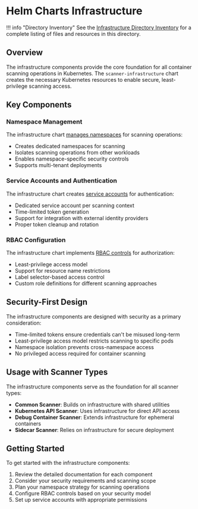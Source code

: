 # Helm Charts Infrastructure

!!! info "Directory Inventory"
    See the [Infrastructure Directory Inventory](inventory.md) for a complete listing of files and resources in this directory.

## Overview

The infrastructure components provide the core foundation for all container scanning operations in Kubernetes. The `scanner-infrastructure` chart creates the necessary Kubernetes resources to enable secure, least-privilege scanning access.

## Key Components

### Namespace Management

The infrastructure chart [manages namespaces](namespaces.md) for scanning operations:

- Creates dedicated namespaces for scanning
- Isolates scanning operations from other workloads
- Enables namespace-specific security controls
- Supports multi-tenant deployments

### Service Accounts and Authentication

The infrastructure chart creates [service accounts](service-accounts.md) for authentication:

- Dedicated service account per scanning context
- Time-limited token generation
- Support for integration with external identity providers
- Proper token cleanup and rotation

### RBAC Configuration

The infrastructure chart implements [RBAC controls](rbac.md) for authorization:

- Least-privilege access model
- Support for resource name restrictions
- Label selector-based access control
- Custom role definitions for different scanning approaches

## Security-First Design

The infrastructure components are designed with security as a primary consideration:

- Time-limited tokens ensure credentials can't be misused long-term
- Least-privilege access model restricts scanning to specific pods
- Namespace isolation prevents cross-namespace access
- No privileged access required for container scanning

## Usage with Scanner Types

The infrastructure components serve as the foundation for all scanner types:

- **Common Scanner**: Builds on infrastructure with shared utilities
- **Kubernetes API Scanner**: Uses infrastructure for direct API access
- **Debug Container Scanner**: Extends infrastructure for ephemeral containers
- **Sidecar Scanner**: Relies on infrastructure for secure deployment

## Getting Started

To get started with the infrastructure components:

1. Review the detailed documentation for each component
2. Consider your security requirements and scanning scope
3. Plan your namespace strategy for scanning operations
4. Configure RBAC controls based on your security model
5. Set up service accounts with appropriate permissions
